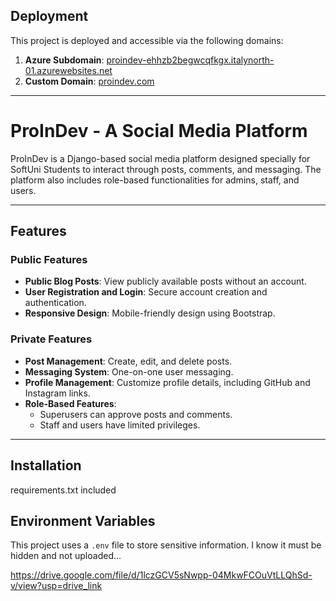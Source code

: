 ## Deployment

This project is deployed and accessible via the following domains:

1. **Azure Subdomain**: [proindev-ehhzb2begwcqfkgx.italynorth-01.azurewebsites.net](https://proindev-ehhzb2begwcqfkgx.italynorth-01.azurewebsites.net)  
2. **Custom Domain**: [proindev.com](https://proindev.com)



------------------------------------
# ProInDev - A Social Media Platform

ProInDev is a Django-based social media platform designed specially for SoftUni Students to interact through posts, comments, and messaging.
The platform also includes role-based functionalities for admins, staff, and users.

---

## Features

### Public Features
- **Public Blog Posts**: View publicly available posts without an account.
- **User Registration and Login**: Secure account creation and authentication.
- **Responsive Design**: Mobile-friendly design using Bootstrap.

### Private Features
- **Post Management**: Create, edit, and delete posts.
- **Messaging System**: One-on-one user messaging.
- **Profile Management**: Customize profile details, including GitHub and Instagram links.
- **Role-Based Features**: 
  - Superusers can approve posts and comments.
  - Staff and users have limited privileges.

---

## Installation
requirements.txt included


## Environment Variables
This project uses a `.env` file to store sensitive information.
I know it must be hidden and not uploaded...

https://drive.google.com/file/d/1lczGCV5sNwpp-04MkwFCOuVtLLQhSd-v/view?usp=drive_link


